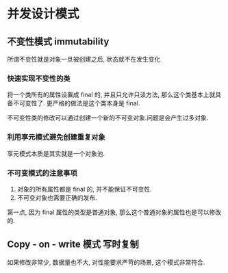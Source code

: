 # 并发设计模式

## 不变性模式 immutability
所谓不变性就是对象一旦被创建之后, 状态就不在发生变化

### 快速实现不变性的类
将一个类所有的属性设置成 final 的, 并且只允许只读方法, 那么这个类基本上就具备不可变性了. 更严格的做法是这个类本身是 final.

不可变性类的修改可以通过创建一个新的不可变对象.问题是会产生过多对象.

### 利用享元模式避免创建重复对象
享元模式本质是其实就是一个对象池.

### 不可变模式的注意事项
1. 对象的所有属性都是 final 的, 并不能保证不可变性.
2. 不可变对象也需要正确的发布.

第一点, 因为 final 属性的类型是普通对象, 那么这个普通对象的属性也是可以修改的.

## Copy - on - write 模式 写时复制
如果修改非常少, 数据量也不大, 对性能要求严苛的场景, 这个模式非常符合.



